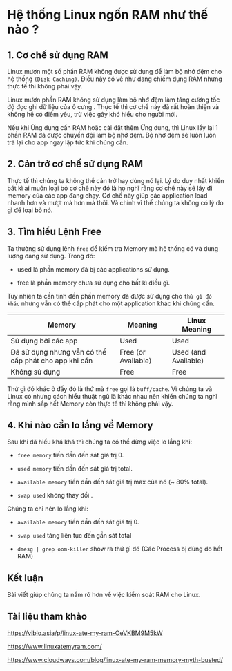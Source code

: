 # Hệ thống Linux ngốn RAM như thế nào ?

## 1. Cơ chế sử dụng RAM

Linux mượn một số phần RAM không được sử dụng để làm bộ nhớ đệm cho hệ thống `(Disk Caching)`. Điều này có vẻ như đang chiếm dụng RAM nhưng thực tế thì không phải vậy.

Linux mượn phần RAM không sử dụng làm bộ nhớ đệm làm tăng cường tốc độ đọc ghi dữ liệu của ổ cưng . Thực tế thì cơ chế này đã rất hoàn thiện và không hề có điểm yếu, trừ việc gây khó hiểu cho người mới.

Nếu khi Ứng dụng cần RAM hoặc cài đặt thêm Ứng dụng, thì Linux lấy lại 1 phần RAM đã được chuyển đội làm bộ nhớ đệm. Bộ nhơ đệm sẽ luôn luôn trả lại cho app ngay lập tức khi chúng cần.

## 2. Cản trở cơ chế sử dụng RAM

Thực tế thì chúng ta không thể cản trở hay dùng nó lại. Lý do duy nhất khiến bất kì ai muốn loại bỏ cơ chế này đó là họ nghĩ rằng cơ chế này sẽ lấy đi memory của các app đang chạy. Cơ chế này giúp các application load nhanh hơn và mượt mà hơn mà thôi. Và chính vì thế chúng ta không có lý do gì để loại bỏ nó.

## 3. Tìm hiểu Lệnh Free

Ta thường sử dụng lệnh `free` để kiểm tra Memory mà hệ thống có và dung lượng đang sử dụng. Trong đó:

- used là phần memory đã bị các applications sử dụng.

- free là phần memory chưa sử dụng cho bất kì điều gì.

Tuy nhiên ta cần tính đến phần memory đã được sử dụng cho `thứ gì đó khác` nhưng vẫn có thể cấp phát cho một application khác khi chúng cần.

|Memory|Meaning|Linux Meaning|
|-------|-------|-------------|
|Sử dụng bởi các app|Used|Used|
|Đã sử dụng nhưng vẫn có thể cấp phát cho app khi cần|Free (or Available)|Used (and Available)|
|Không sử dụng|Free|Free|

Thứ gì đó khác ở đấy đó là thứ mà `free` gọi là `buff/cache`. Vì chúng ta và Linux có nhưng cách hiểu thuật ngũ là khác nhau nên khiến chúng ta nghĩ rằng mình sắp hết Memory còn thực tế thì không phải vậy.

## 4. Khi nào cần lo lắng về Memory

Sau khi đã hiểu khá khá thì chúng ta có thể dừng việc lo lắng khi:

- `free memory` tiến dần đến sát giá trị 0.

- `used memory` tiến dần đến sát giá trị total.

- `available memory` tiến dần đến sát giá trị max của nó (~ 80% total).

- `swap used` không thay đổi .

Chúng ta chỉ nên lo lắng khi:

- `available memory` tiến dần đến sát giá trị 0.

- `swap used` tăng liên tục đến gần sát total

- `dmesg | grep oom-killer` show ra thứ gì đó (Các Process bị dùng do hết RAM)

## Kết luận

Bài viết giúp chúng ta nắm rõ hơn về việc kiểm soát RAM cho Linux.

## Tài liệu tham khảo

https://viblo.asia/p/linux-ate-my-ram-OeVKBM9M5kW

https://www.linuxatemyram.com/

https://www.cloudways.com/blog/linux-ate-my-ram-memory-myth-busted/